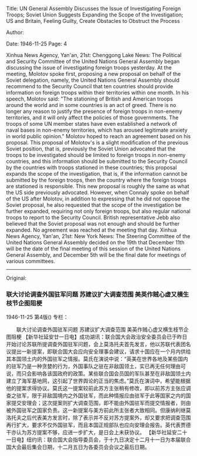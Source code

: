 Title: UN General Assembly Discusses the Issue of Investigating Foreign Troops; Soviet Union Suggests Expanding the Scope of the Investigation; US and Britain, Feeling Guilty, Create Obstacles to Obstruct the Process

Author:

Date: 1946-11-25
Page: 4

Xinhua News Agency, Yan'an, 21st: Chenggong Lake News: The Political and Security Committee of the United Nations General Assembly began discussing the issue of investigating foreign troops yesterday. At the meeting, Molotov spoke first, proposing a new proposal on behalf of the Soviet delegation, namely, the United Nations General Assembly should recommend to the Security Council that ten countries should provide information on foreign troops within their territories within one month. In his speech, Molotov said: "The stationing of British and American troops around the world and in some countries is an act of greed. There is no longer any reason to justify the presence of foreign troops in non-enemy territories, and it will only affect the policies of those governments. The troops of some UN member states have even established a network of naval bases in non-enemy territories, which has aroused legitimate anxiety in world public opinion." Molotov hoped to reach an agreement based on his proposal. This proposal of Molotov's is a slight modification of the previous Soviet position, that is, previously the Soviet Union advocated that the troops to be investigated should be limited to foreign troops in non-enemy countries, and this information should be submitted to the Security Council by the countries with troops stationed in these countries; this proposal expands the scope of the investigation, that is, if the information cannot be submitted by the foreign troops, then the country where the foreign troops are stationed is responsible. This new proposal is roughly the same as what the US side previously advocated. However, when Connaly spoke on behalf of the US after Molotov, in addition to expressing that he did not oppose the Soviet proposal, he also requested that the scope of the investigation be further expanded, requiring not only foreign troops, but also regular national troops to report to the Security Council. British representative Jebb also believed that the Soviet proposal was not enough and should be further expanded. No agreement was reached at the meeting that day.
    Xinhua News Agency, Yan'an, 21st: New York News: The Steering Committee of the United Nations General Assembly decided on the 19th that December 11th will be the date of the final meeting of this session of the United Nations General Assembly, and December 5th will be the final date for meetings of various committees.



<hr /> 

Original: 


### 联大讨论调查外国驻军问题  苏建议扩大调查范围  美英作贼心虚又横生枝节企图阻梗

1946-11-25
第4版()
专栏：

　　联大讨论调查外国驻军问题
    苏建议扩大调查范围
    美英作贼心虚又横生枝节企图阻梗
    【新华社延安廿一日电】成功湖讯：联合国大会政治安全委员会已于昨日开始讨论苏联所提调查外国驻军问题，会上莫洛托夫首先发言，他以苏联代表团名议提出一新提案，即联合国大会应向安全理事会建议，请求十国应在一个月内供给其本国领土内的外国驻军之情报。莫氏在演说中说：“英美在世界各地及某些国内的驻军乃是一种贪婪的行为，外国事队之驻在非敌国领土，实已再无任何理由可说，而只会影响各该国政府的政策。某些联合国会员国的军队甚至在非敌国领土内建立了海军基地网，这引起了世界舆论的正当的焦虑。”莫氏在演词中，希望能根据他的提案求得协议。莫氏这一提案较前此苏方主张稍有修改，即以前苏方主张应调查之驻军，限于非敌国境内之外国驻军，而此种情报应由驻军于此等国家之内的国家提交安理会；这次提案则扩大调查范围，即不能由外国驻军而提交情报者，则由被外国驻军之国家负责。这一新提案与美方前此所主张者大致相同。但康纳利继莫洛托夫之后代表美方发言时，除了表示并不反对苏方提案外，却又要求把调查范围再行扩大，要求不仅外国驻军，而且本国正规部队也应向安理会报告。英代表贾德干亦认为苏方提案不够，应进一步扩大，是日会上未获协议。
    【新华社延安二十一日电】纽约讯：联合国大会指导委员会，于十九日决定十二月十一日为本届联合国大会最后集会日期，十二月五日为各委员会会议之最后日期。
